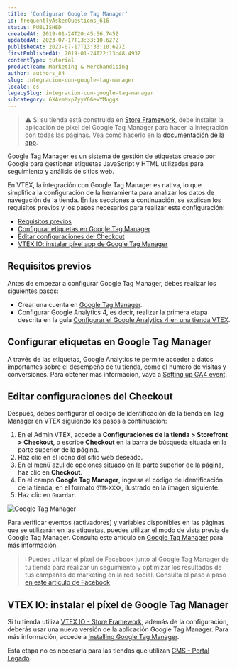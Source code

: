 ```yaml
---
title: 'Configurar Google Tag Manager'
id: frequentlyAskedQuestions_616
status: PUBLISHED
createdAt: 2019-01-24T20:45:56.745Z
updatedAt: 2023-07-17T13:33:10.627Z
publishedAt: 2023-07-17T13:33:10.627Z
firstPublishedAt: 2019-01-24T22:13:48.493Z
contentType: tutorial
productTeam: Marketing & Merchandising
author: authors_84
slug: integracion-con-google-tag-manager
locale: es
legacySlug: integracion-con-google-tag-manager
subcategory: 6XAvmMxp7yyY06ewYMuggs
---
```


>⚠️ Si su tienda está construida en [Store Framework](https://help.vtex.com/es/tracks/cms--2YcpgIljVaLVQYMzxQbc3z/4yB9wSl79cArd68aRBnBZ2), debe instalar la aplicación de pixel del Google Tag Manager para hacer la integración con todas las páginas. Vea cómo hacerlo en la [documentación de la app](https://developers.vtex.com/vtex-developer-docs/docs/google-tag-manager).

Google Tag Manager es un sistema de gestión de etiquetas creado por Google para gestionar etiquetas JavaScript y HTML utilizadas para seguimiento y análisis de sitios web.

En VTEX, la integración con Google Tag Manager es nativa, lo que simplifica la configuración de la herramienta para analizar los datos de navegación de la tienda. En las secciones a continuación, se explican los requisitos previos y los pasos necesarios para realizar esta configuración:

- [Requisitos previos](#requisitos-previos)
- [Configurar etiquetas en Google Tag Manager](#configurar-etiquetas-en-google-tag-manager)
- [Editar configuraciones del Checkout](#editar-configuraciones-del-checkout)
- [VTEX IO: instalar píxel app de Google Tag Manager](#vtex-io-instalar-pixel-app-de-google-tag-manager)

## Requisitos previos
Antes de empezar a configurar Google Tag Manager, debes realizar los siguientes pasos:

- Crear una cuenta en [Google Tag Manager](https://tagmanager.google.com/?hl=ES#/home).
- Configurar Google Analytics 4, es decir, realizar la primera etapa descrita en la guía [Configurar el Google Analytics 4 en una tienda VTEX](https://help.vtex.com/es/tutorial/como-configurar-el-google-analytics-en-tienda-vtex).

## Configurar etiquetas en Google Tag Manager

A través de las etiquetas, Google Analytics te permite acceder a datos importantes sobre el desempeño de tu tienda, como el número de visitas y conversiones. Para obtener más información, vaya a [Setting up GA4 event](https://developers.vtex.com/docs/guides/vtex-io-documentation-setting-up-google-tag-manager#step-by-step).

## Editar configuraciones del Checkout

Después, debes configurar el código de identificación de la tienda en Tag Manager en VTEX siguiendo los pasos a continuación:

1. En el Admin VTEX, accede a __Configuraciones de la tienda > Storefront > Checkout__, o escribe __Checkout__ en la barra de búsqueda situada en la parte superior de la página.
2. Haz clic en el icono del sitio web deseado.
3. En el menú azul de opciones situado en la parte superior de la página, haz clic en __Checkout__.
4. En el campo __Google Tag Manager__, ingresa el código de identificación de la tienda, en el formato `GTM-XXXX`, ilustrado en la imagen siguiente.
5. Haz clic en `Guardar`.

![Google Tag Manager](https://images.ctfassets.net/alneenqid6w5/2AVIJtSgxsTDl4mVRORj41/3689bbdd56348b8bfd8bb9689db86434/Google_Tag_Manager_-_ES.PNG)

Para verificar eventos (activadores) y variables disponibles en las páginas que se utilizarán en las etiquetas, puedes utilizar el modo de vista previa de Google Tag Manager. Consulta este artículo en [Google Tag Manager](https://support.google.com/tagmanager/answer/6261285?hl=es) para más información.

>ℹ️ Puedes utilizar el píxel de Facebook junto al Google Tag Manager de tu tienda para realizar un seguimiento y optimizar los resultados de tus campañas de marketing en la red social. Consulta el paso a paso [en este artículo de Facebook](https://es-es.facebook.com/business/help/1021909254506499).

## VTEX IO: instalar el píxel de Google Tag Manager

Si tu tienda utiliza [VTEX IO - Store Framework](https://help.vtex.com/es/tracks/cms--2YcpgIljVaLVQYMzxQbc3z/4yB9wSl79cArd68aRBnBZ2), además de la configuración, deberás usar una nueva versión de la aplicación Google Tag Manager. Para más información, accede a [Installing Google Tag Manager](https://developers.vtex.com/docs/guides/vtex-io-documentation-installing-google-tag-manager).

Esta etapa no es necesaria para las tiendas que utilizan [CMS - Portal Legado](https://help.vtex.com/es/tracks/cms--2YcpgIljVaLVQYMzxQbc3z/1oN446gRGcR2s70RvBCAmj).
